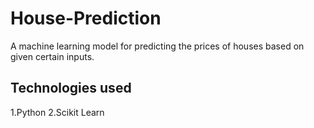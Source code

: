 # House-Prediction
A machine learning model for predicting the prices of houses based on given certain inputs.

## Technologies used 
1.Python
2.Scikit Learn
